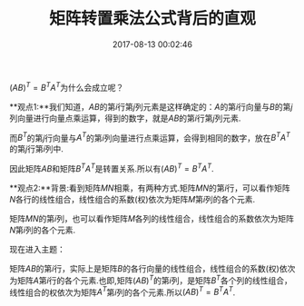 ﻿---
title: 矩阵转置乘法公式背后的直观
date: 2017-08-13 00:02:46
categories:
- 数学
- 线性代数
tags:
- Strang《线性代数及其应用》

---

$(AB)^T=B^TA^T$为什么会成立呢？

**观点1:**我们知道，$AB$的第$i$行第$j$列元素是这样确定的：$A$的第$i$行向量与$B$的第$j$列向量进行向量点乘运算，得到的数字，就是$AB$的第$i$行第$j$列元素.

而$B^T$的第$j$行向量与$A^T$的第$i$列向量进行点乘运算，会得到相同的数字，放在$B^TA^T$的第$j$行第$i$列中.

因此矩阵$AB$和矩阵$B^TA^T$是转置关系.所以有$(AB)^T=B^TA^T$.

**观点2:**背景:看到矩阵$MN$相乘，有两种方式.矩阵$MN$的第$i$行，可以看作矩阵$N$各行的线性组合，线性组合的系数(权)依次为矩阵$M$第$i$列的各个元素.

矩阵$MN$的第$i$列，也可以看作矩阵$M$各列的线性组合，线性组合的系数依次为矩阵$N$第$i$列的各个元素.


现在进入主题：

矩阵$AB$的第$i$行，实际上是矩阵$B$的各行向量的线性组合，线性组合的系数(权)依次为矩阵$A$第$i$行的各个元素.也即,矩阵$(AB)^T$的第$i$列，是矩阵$B^T$各个列的线性组合，线性组合的权依次为矩阵$A^T$第$i$列的各个元素.所以$(AB)^T=B^TA^T$.
